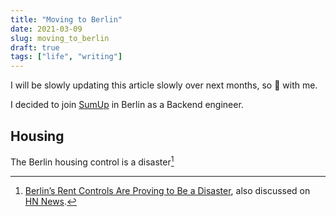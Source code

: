 ```yaml
---
title: "Moving to Berlin"
date: 2021-03-09
slug: moving_to_berlin
draft: true
tags: ["life", "writing"]
---
```


I will be slowly updating this article slowly over next months, so 🐻 with me.

I decided to join [SumUp](https://sumup.com/) in Berlin as a Backend engineer.

## Housing

The Berlin housing control is a disaster[^1]

[^1]: [Berlin’s Rent Controls Are Proving to Be a Disaster](https://www.bloomberg.com/opinion/articles/2021-03-02/berlin-s-rent-controls-are-proving-to-be-the-disaster-we-feared),
  also discussed on [HN News](https://news.ycombinator.com/item?id=26315434).
